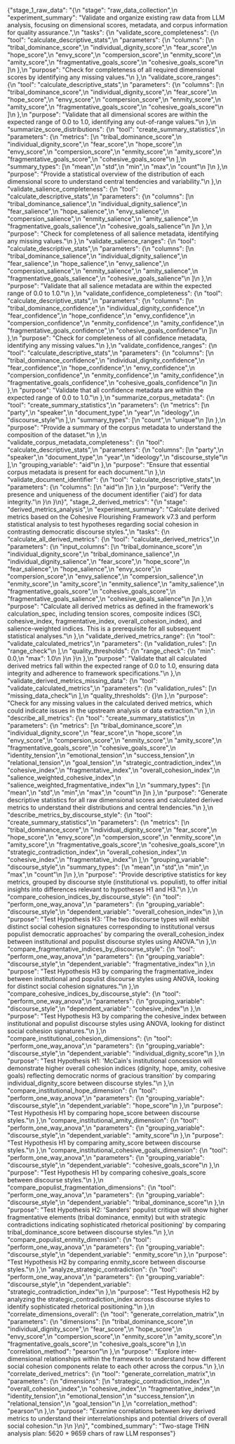 {"stage_1_raw_data": "{\n  \"stage\": \"raw_data_collection\",\n  \"experiment_summary\": \"Validate and organize existing raw data from LLM analysis, focusing on dimensional scores, metadata, and corpus information for quality assurance.\",\n  \"tasks\": {\n    \"validate_score_completeness\": {\n      \"tool\": \"calculate_descriptive_stats\",\n      \"parameters\": {\n        \"columns\": [\n          \"tribal_dominance_score\",\n          \"individual_dignity_score\",\n          \"fear_score\",\n          \"hope_score\",\n          \"envy_score\",\n          \"compersion_score\",\n          \"enmity_score\",\n          \"amity_score\",\n          \"fragmentative_goals_score\",\n          \"cohesive_goals_score\"\n        ]\n      },\n      \"purpose\": \"Check for completeness of all required dimensional scores by identifying any missing values.\"\n    },\n    \"validate_score_ranges\": {\n      \"tool\": \"calculate_descriptive_stats\",\n      \"parameters\": {\n        \"columns\": [\n          \"tribal_dominance_score\",\n          \"individual_dignity_score\",\n          \"fear_score\",\n          \"hope_score\",\n          \"envy_score\",\n          \"compersion_score\",\n          \"enmity_score\",\n          \"amity_score\",\n          \"fragmentative_goals_score\",\n          \"cohesive_goals_score\"\n        ]\n      },\n      \"purpose\": \"Validate that all dimensional scores are within the expected range of 0.0 to 1.0, identifying any out-of-range values.\"\n    },\n    \"summarize_score_distributions\": {\n      \"tool\": \"create_summary_statistics\",\n      \"parameters\": {\n        \"metrics\": [\n          \"tribal_dominance_score\",\n          \"individual_dignity_score\",\n          \"fear_score\",\n          \"hope_score\",\n          \"envy_score\",\n          \"compersion_score\",\n          \"enmity_score\",\n          \"amity_score\",\n          \"fragmentative_goals_score\",\n          \"cohesive_goals_score\"\n        ],\n        \"summary_types\": [\n          \"mean\",\n          \"std\",\n          \"min\",\n          \"max\",\n          \"count\"\n        ]\n      },\n      \"purpose\": \"Provide a statistical overview of the distribution of each dimensional score to understand central tendencies and variability.\"\n    },\n    \"validate_salience_completeness\": {\n      \"tool\": \"calculate_descriptive_stats\",\n      \"parameters\": {\n        \"columns\": [\n          \"tribal_dominance_salience\",\n          \"individual_dignity_salience\",\n          \"fear_salience\",\n          \"hope_salience\",\n          \"envy_salience\",\n          \"compersion_salience\",\n          \"enmity_salience\",\n          \"amity_salience\",\n          \"fragmentative_goals_salience\",\n          \"cohesive_goals_salience\"\n        ]\n      },\n      \"purpose\": \"Check for completeness of all salience metadata, identifying any missing values.\"\n    },\n    \"validate_salience_ranges\": {\n      \"tool\": \"calculate_descriptive_stats\",\n      \"parameters\": {\n        \"columns\": [\n          \"tribal_dominance_salience\",\n          \"individual_dignity_salience\",\n          \"fear_salience\",\n          \"hope_salience\",\n          \"envy_salience\",\n          \"compersion_salience\",\n          \"enmity_salience\",\n          \"amity_salience\",\n          \"fragmentative_goals_salience\",\n          \"cohesive_goals_salience\"\n        ]\n      },\n      \"purpose\": \"Validate that all salience metadata are within the expected range of 0.0 to 1.0.\"\n    },\n    \"validate_confidence_completeness\": {\n      \"tool\": \"calculate_descriptive_stats\",\n      \"parameters\": {\n        \"columns\": [\n          \"tribal_dominance_confidence\",\n          \"individual_dignity_confidence\",\n          \"fear_confidence\",\n          \"hope_confidence\",\n          \"envy_confidence\",\n          \"compersion_confidence\",\n          \"enmity_confidence\",\n          \"amity_confidence\",\n          \"fragmentative_goals_confidence\",\n          \"cohesive_goals_confidence\"\n        ]\n      },\n      \"purpose\": \"Check for completeness of all confidence metadata, identifying any missing values.\"\n    },\n    \"validate_confidence_ranges\": {\n      \"tool\": \"calculate_descriptive_stats\",\n      \"parameters\": {\n        \"columns\": [\n          \"tribal_dominance_confidence\",\n          \"individual_dignity_confidence\",\n          \"fear_confidence\",\n          \"hope_confidence\",\n          \"envy_confidence\",\n          \"compersion_confidence\",\n          \"enmity_confidence\",\n          \"amity_confidence\",\n          \"fragmentative_goals_confidence\",\n          \"cohesive_goals_confidence\"\n        ]\n      },\n      \"purpose\": \"Validate that all confidence metadata are within the expected range of 0.0 to 1.0.\"\n    },\n    \"summarize_corpus_metadata\": {\n      \"tool\": \"create_summary_statistics\",\n      \"parameters\": {\n        \"metrics\": [\n          \"party\",\n          \"speaker\",\n          \"document_type\",\n          \"year\",\n          \"ideology\",\n          \"discourse_style\"\n        ],\n        \"summary_types\": [\n          \"count\",\n          \"unique\"\n        ]\n      },\n      \"purpose\": \"Provide a summary of the corpus metadata to understand the composition of the dataset.\"\n    },\n    \"validate_corpus_metadata_completeness\": {\n      \"tool\": \"calculate_descriptive_stats\",\n      \"parameters\": {\n        \"columns\": [\n          \"party\",\n          \"speaker\",\n          \"document_type\",\n          \"year\",\n          \"ideology\",\n          \"discourse_style\"\n        ],\n        \"grouping_variable\": \"aid\"\n      },\n      \"purpose\": \"Ensure that essential corpus metadata is present for each document.\"\n    },\n    \"validate_document_identifier\": {\n      \"tool\": \"calculate_descriptive_stats\",\n      \"parameters\": {\n        \"columns\": [\n          \"aid\"\n        ]\n      },\n      \"purpose\": \"Verify the presence and uniqueness of the document identifier ('aid') for data integrity.\"\n    }\n  }\n}", "stage_2_derived_metrics": "{\n  \"stage\": \"derived_metrics_analysis\",\n  \"experiment_summary\": \"Calculate derived metrics based on the Cohesive Flourishing Framework v7.3 and perform statistical analysis to test hypotheses regarding social cohesion in contrasting democratic discourse styles.\",\n  \"tasks\": {\n    \"calculate_all_derived_metrics\": {\n      \"tool\": \"calculate_derived_metrics\",\n      \"parameters\": {\n        \"input_columns\": [\n          \"tribal_dominance_score\",\n          \"individual_dignity_score\",\n          \"tribal_dominance_salience\",\n          \"individual_dignity_salience\",\n          \"fear_score\",\n          \"hope_score\",\n          \"fear_salience\",\n          \"hope_salience\",\n          \"envy_score\",\n          \"compersion_score\",\n          \"envy_salience\",\n          \"compersion_salience\",\n          \"enmity_score\",\n          \"amity_score\",\n          \"enmity_salience\",\n          \"amity_salience\",\n          \"fragmentative_goals_score\",\n          \"cohesive_goals_score\",\n          \"fragmentative_goals_salience\",\n          \"cohesive_goals_salience\"\n        ]\n      },\n      \"purpose\": \"Calculate all derived metrics as defined in the framework's calculation_spec, including tension scores, composite indices (SCI, cohesive_index, fragmentative_index, overall_cohesion_index), and salience-weighted indices. This is a prerequisite for all subsequent statistical analyses.\"\n    },\n    \"validate_derived_metrics_range\": {\n      \"tool\": \"validate_calculated_metrics\",\n      \"parameters\": {\n        \"validation_rules\": [\n          \"range_check\"\n        ],\n        \"quality_thresholds\": {\n          \"range_check\": {\n            \"min\": 0.0,\n            \"max\": 1.0\n          }\n        }\n      },\n      \"purpose\": \"Validate that all calculated derived metrics fall within the expected range of 0.0 to 1.0, ensuring data integrity and adherence to framework specifications.\"\n    },\n    \"validate_derived_metrics_missing_data\": {\n      \"tool\": \"validate_calculated_metrics\",\n      \"parameters\": {\n        \"validation_rules\": [\n          \"missing_data_check\"\n        ],\n        \"quality_thresholds\": {}\n      },\n      \"purpose\": \"Check for any missing values in the calculated derived metrics, which could indicate issues in the upstream analysis or data extraction.\"\n    },\n    \"describe_all_metrics\": {\n      \"tool\": \"create_summary_statistics\",\n      \"parameters\": {\n        \"metrics\": [\n          \"tribal_dominance_score\",\n          \"individual_dignity_score\",\n          \"fear_score\",\n          \"hope_score\",\n          \"envy_score\",\n          \"compersion_score\",\n          \"enmity_score\",\n          \"amity_score\",\n          \"fragmentative_goals_score\",\n          \"cohesive_goals_score\",\n          \"identity_tension\",\n          \"emotional_tension\",\n          \"success_tension\",\n          \"relational_tension\",\n          \"goal_tension\",\n          \"strategic_contradiction_index\",\n          \"cohesive_index\",\n          \"fragmentative_index\",\n          \"overall_cohesion_index\",\n          \"salience_weighted_cohesive_index\",\n          \"salience_weighted_fragmentative_index\"\n        ],\n        \"summary_types\": [\n          \"mean\",\n          \"std\",\n          \"min\",\n          \"max\",\n          \"count\"\n        ]\n      },\n      \"purpose\": \"Generate descriptive statistics for all raw dimensional scores and calculated derived metrics to understand their distributions and central tendencies.\"\n    },\n    \"describe_metrics_by_discourse_style\": {\n      \"tool\": \"create_summary_statistics\",\n      \"parameters\": {\n        \"metrics\": [\n          \"tribal_dominance_score\",\n          \"individual_dignity_score\",\n          \"fear_score\",\n          \"hope_score\",\n          \"envy_score\",\n          \"compersion_score\",\n          \"enmity_score\",\n          \"amity_score\",\n          \"fragmentative_goals_score\",\n          \"cohesive_goals_score\",\n          \"strategic_contradiction_index\",\n          \"overall_cohesion_index\",\n          \"cohesive_index\",\n          \"fragmentative_index\"\n        ],\n        \"grouping_variable\": \"discourse_style\",\n        \"summary_types\": [\n          \"mean\",\n          \"std\",\n          \"min\",\n          \"max\",\n          \"count\"\n        ]\n      },\n      \"purpose\": \"Provide descriptive statistics for key metrics, grouped by discourse style (institutional vs. populist), to offer initial insights into differences relevant to hypotheses H1 and H3.\"\n    },\n    \"compare_cohesion_indices_by_discourse_style\": {\n      \"tool\": \"perform_one_way_anova\",\n      \"parameters\": {\n        \"grouping_variable\": \"discourse_style\",\n        \"dependent_variable\": \"overall_cohesion_index\"\n      },\n      \"purpose\": \"Test Hypothesis H3: 'The two discourse types will exhibit distinct social cohesion signatures corresponding to institutional versus populist democratic approaches' by comparing the overall_cohesion_index between institutional and populist discourse styles using ANOVA.\"\n    },\n    \"compare_fragmentative_indices_by_discourse_style\": {\n      \"tool\": \"perform_one_way_anova\",\n      \"parameters\": {\n        \"grouping_variable\": \"discourse_style\",\n        \"dependent_variable\": \"fragmentative_index\"\n      },\n      \"purpose\": \"Test Hypothesis H3 by comparing the fragmentative_index between institutional and populist discourse styles using ANOVA, looking for distinct social cohesion signatures.\"\n    },\n    \"compare_cohesive_indices_by_discourse_style\": {\n      \"tool\": \"perform_one_way_anova\",\n      \"parameters\": {\n        \"grouping_variable\": \"discourse_style\",\n        \"dependent_variable\": \"cohesive_index\"\n      },\n      \"purpose\": \"Test Hypothesis H3 by comparing the cohesive_index between institutional and populist discourse styles using ANOVA, looking for distinct social cohesion signatures.\"\n    },\n    \"compare_institutional_cohesion_dimensions\": {\n      \"tool\": \"perform_one_way_anova\",\n      \"parameters\": {\n        \"grouping_variable\": \"discourse_style\",\n        \"dependent_variable\": \"individual_dignity_score\"\n      },\n      \"purpose\": \"Test Hypothesis H1: 'McCain's institutional concession will demonstrate higher overall cohesion indices (dignity, hope, amity, cohesive goals) reflecting democratic norms of gracious transition' by comparing individual_dignity_score between discourse styles.\"\n    },\n    \"compare_institutional_hope_dimension\": {\n      \"tool\": \"perform_one_way_anova\",\n      \"parameters\": {\n        \"grouping_variable\": \"discourse_style\",\n        \"dependent_variable\": \"hope_score\"\n      },\n      \"purpose\": \"Test Hypothesis H1 by comparing hope_score between discourse styles.\"\n    },\n    \"compare_institutional_amity_dimension\": {\n      \"tool\": \"perform_one_way_anova\",\n      \"parameters\": {\n        \"grouping_variable\": \"discourse_style\",\n        \"dependent_variable\": \"amity_score\"\n      },\n      \"purpose\": \"Test Hypothesis H1 by comparing amity_score between discourse styles.\"\n    },\n    \"compare_institutional_cohesive_goals_dimension\": {\n      \"tool\": \"perform_one_way_anova\",\n      \"parameters\": {\n        \"grouping_variable\": \"discourse_style\",\n        \"dependent_variable\": \"cohesive_goals_score\"\n      },\n      \"purpose\": \"Test Hypothesis H1 by comparing cohesive_goals_score between discourse styles.\"\n    },\n    \"compare_populist_fragmentation_dimensions\": {\n      \"tool\": \"perform_one_way_anova\",\n      \"parameters\": {\n        \"grouping_variable\": \"discourse_style\",\n        \"dependent_variable\": \"tribal_dominance_score\"\n      },\n      \"purpose\": \"Test Hypothesis H2: 'Sanders' populist critique will show higher fragmentative elements (tribal dominance, enmity) but with strategic contradictions indicating sophisticated rhetorical positioning' by comparing tribal_dominance_score between discourse styles.\"\n    },\n    \"compare_populist_enmity_dimension\": {\n      \"tool\": \"perform_one_way_anova\",\n      \"parameters\": {\n        \"grouping_variable\": \"discourse_style\",\n        \"dependent_variable\": \"enmity_score\"\n      },\n      \"purpose\": \"Test Hypothesis H2 by comparing enmity_score between discourse styles.\"\n    },\n    \"analyze_strategic_contradiction\": {\n      \"tool\": \"perform_one_way_anova\",\n      \"parameters\": {\n        \"grouping_variable\": \"discourse_style\",\n        \"dependent_variable\": \"strategic_contradiction_index\"\n      },\n      \"purpose\": \"Test Hypothesis H2 by analyzing the strategic_contradiction_index across discourse styles to identify sophisticated rhetorical positioning.\"\n    },\n    \"correlate_dimensions_overall\": {\n      \"tool\": \"generate_correlation_matrix\",\n      \"parameters\": {\n        \"dimensions\": [\n          \"tribal_dominance_score\",\n          \"individual_dignity_score\",\n          \"fear_score\",\n          \"hope_score\",\n          \"envy_score\",\n          \"compersion_score\",\n          \"enmity_score\",\n          \"amity_score\",\n          \"fragmentative_goals_score\",\n          \"cohesive_goals_score\"\n        ],\n        \"correlation_method\": \"pearson\"\n      },\n      \"purpose\": \"Explore inter-dimensional relationships within the framework to understand how different social cohesion components relate to each other across the corpus.\"\n    },\n    \"correlate_derived_metrics\": {\n      \"tool\": \"generate_correlation_matrix\",\n      \"parameters\": {\n        \"dimensions\": [\n          \"strategic_contradiction_index\",\n          \"overall_cohesion_index\",\n          \"cohesive_index\",\n          \"fragmentative_index\",\n          \"identity_tension\",\n          \"emotional_tension\",\n          \"success_tension\",\n          \"relational_tension\",\n          \"goal_tension\"\n        ],\n        \"correlation_method\": \"pearson\"\n      },\n      \"purpose\": \"Examine correlations between key derived metrics to understand their interrelationships and potential drivers of overall social cohesion.\"\n    }\n  }\n}", "combined_summary": "Two-stage THIN analysis plan: 5620 + 9659 chars of raw LLM responses"}